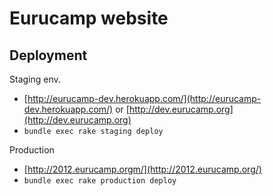 # Eurucamp website

## Deployment

Staging env.

  * [http://eurucamp-dev.herokuapp.com/](http://eurucamp-dev.herokuapp.com/) or [http://dev.eurucamp.org](http://dev.eurucamp.org)
  * `bundle exec rake staging deploy`

Production

  * [http://2012.eurucamp.orgm/](http://2012.eurucamp.org/)
  * `bundle exec rake production deploy`